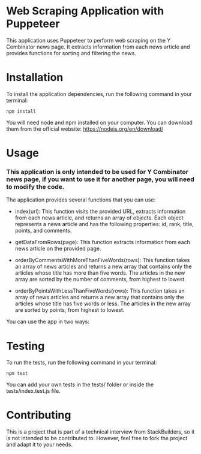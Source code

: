 # Web Scraping Application with Puppeteer

This application uses Puppeteer to perform web scraping on the Y Combinator news page. It extracts information from each news article and provides functions for sorting and filtering the news.

# Installation

To install the application dependencies, run the following command in your terminal:

`npm install`

You will need node and npm installed on your computer. You can download them from the official website: https://nodejs.org/en/download/

# Usage

### This application is only intended to be used for Y Combinator news page, if you want to use it for another page, you will need to modify the code.

The application provides several functions that you can use:

- index(url): This function visits the provided URL, extracts information from each news article, and returns an array of objects. Each object represents a news article and has the following properties: id, rank, title, points, and comments.

- getDataFromRows(page): This function extracts information from each news article on the provided page.

- orderByCommentsWithMoreThanFiveWords(rows): This function takes an array of news articles and returns a new array that contains only the articles whose title has more than five words. The articles in the new array are sorted by the number of comments, from highest to lowest.

- orderByPointsWithLessThanFiveWords(rows): This function takes an array of news articles and returns a new array that contains only the articles whose title has five words or less. The articles in the new array are sorted by points, from highest to lowest.

You can use the app in two ways:

# Testing

To run the tests, run the following command in your terminal:

`npm test`

You can add your own tests in the tests/ folder or inside the tests/index.test.js file.

# Contributing

This is a project that is part of a technical interview from StackBuilders, so it is not intended to be contributed to. However, feel free to fork the project and adapt it to your needs.
